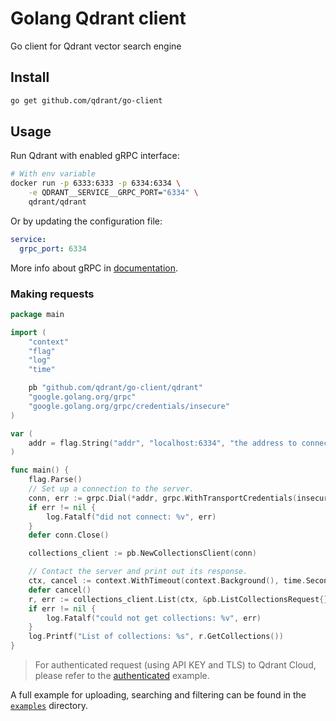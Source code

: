 # Golang Qdrant client

Go client for Qdrant vector search engine

## Install

```bash
go get github.com/qdrant/go-client
```

## Usage

Run Qdrant with enabled gRPC interface:

```bash
# With env variable
docker run -p 6333:6333 -p 6334:6334 \
    -e QDRANT__SERVICE__GRPC_PORT="6334" \
    qdrant/qdrant
```

Or by updating the configuration file:

```yaml
service:
  grpc_port: 6334
```

More info about gRPC in [documentation](https://qdrant.tech/documentation/quick-start/#grpc).

### Making requests

```go
package main

import (
	"context"
	"flag"
	"log"
	"time"

	pb "github.com/qdrant/go-client/qdrant"
	"google.golang.org/grpc"
	"google.golang.org/grpc/credentials/insecure"
)

var (
	addr = flag.String("addr", "localhost:6334", "the address to connect to")
)

func main() {
	flag.Parse()
	// Set up a connection to the server.
	conn, err := grpc.Dial(*addr, grpc.WithTransportCredentials(insecure.NewCredentials()))
	if err != nil {
		log.Fatalf("did not connect: %v", err)
	}
	defer conn.Close()

	collections_client := pb.NewCollectionsClient(conn)

	// Contact the server and print out its response.
	ctx, cancel := context.WithTimeout(context.Background(), time.Second)
	defer cancel()
	r, err := collections_client.List(ctx, &pb.ListCollectionsRequest{})
	if err != nil {
		log.Fatalf("could not get collections: %v", err)
	}
	log.Printf("List of collections: %s", r.GetCollections())
}
```

> For authenticated request (using API KEY and TLS) to Qdrant Cloud, please refer to the [authenticated](https://github.com/qdrant/go-client/tree/master/examples/authentication/main.go) example.

A full example for uploading, searching and filtering can be found in the [`examples`](https://github.com/qdrant/go-client/tree/master/examples) directory.
